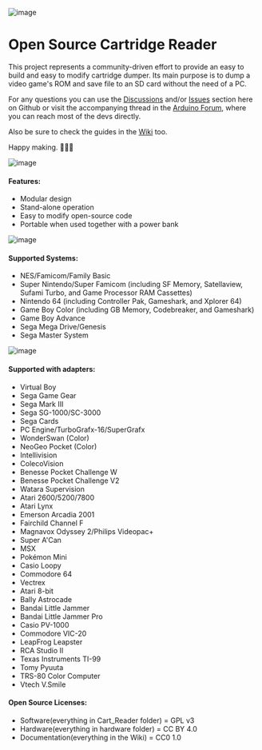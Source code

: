 ![image](https://dl.dropboxusercontent.com/s/ioc5oewzcuvs8nz/logos.png?dl=1)

# Open Source Cartridge Reader
This project represents a community-driven effort to provide an easy to build and easy to modify cartridge dumper.
Its main purpose is to dump a video game's ROM and save file to an SD card without the need of a PC.

For any questions you can use the [Discussions](https://github.com/sanni/cartreader/discussions) and/or [Issues](https://github.com/sanni/cartreader/issues) section here on Github or visit the accompanying thread in the [Arduino Forum](http://forum.arduino.cc/index.php?topic=158974.9001), where you can reach most of the devs directly.

Also be sure to check the guides in the [Wiki](https://github.com/sanni/cartreader/wiki) too.

Happy making. 🔧🔨😊

![image](https://dl.dropboxusercontent.com/s/3lrn7xh3f7h6jre/HW5_front.png?dl=1)

#### Features:
- Modular design
- Stand-alone operation
- Easy to modify open-source code
- Portable when used together with a power bank

![image](https://dl.dropboxusercontent.com/s/w99hewh6ors3awb/HW5_side.png?dl=1)

#### Supported Systems:
- NES/Famicom/Family Basic
- Super Nintendo/Super Famicom (including SF Memory, Satellaview, Sufami Turbo, and Game Processor RAM Cassettes)
- Nintendo 64 (including Controller Pak, Gameshark, and Xplorer 64)
- Game Boy Color (including GB Memory, Codebreaker, and Gameshark)
- Game Boy Advance
- Sega Mega Drive/Genesis
- Sega Master System

![image](https://dl.dropboxusercontent.com/s/oi7c2radgblylyz/HW5_slots.png?dl=1)

#### Supported with adapters:
- Virtual Boy
- Sega Game Gear
- Sega Mark III
- Sega SG-1000/SC-3000
- Sega Cards
- PC Engine/TurboGrafx-16/SuperGrafx
- WonderSwan (Color)
- NeoGeo Pocket (Color)
- Intellivision
- ColecoVision
- Benesse Pocket Challenge W
- Benesse Pocket Challenge V2
- Watara Supervision
- Atari 2600/5200/7800
- Atari Lynx
- Emerson Arcadia 2001
- Fairchild Channel F
- Magnavox Odyssey 2/Philips Videopac+
- Super A'Can
- MSX
- Pokémon Mini
- Casio Loopy
- Commodore 64
- Vectrex
- Atari 8-bit
- Bally Astrocade
- Bandai Little Jammer
- Bandai Little Jammer Pro
- Casio PV-1000
- Commodore VIC-20
- LeapFrog Leapster
- RCA Studio II
- Texas Instruments TI-99
- Tomy Pyuuta
- TRS-80 Color Computer
- Vtech V.Smile

#### Open Source Licenses:
- Software(everything in Cart_Reader folder) = GPL v3
- Hardware(everything in hardware folder) = CC BY 4.0
- Documentation(everything in the Wiki) = CC0 1.0
